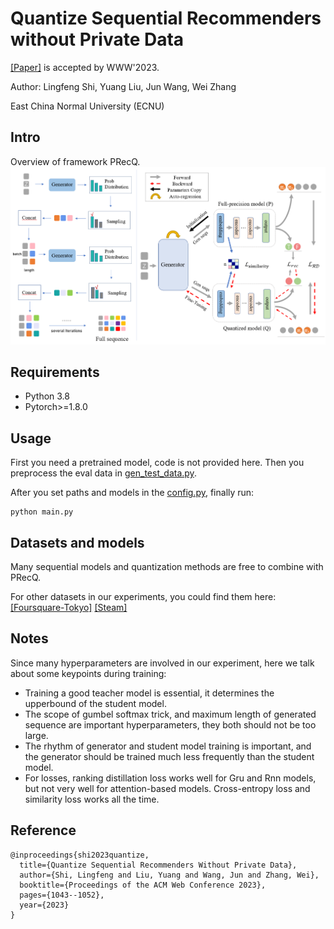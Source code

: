 # Quantize Sequential Recommenders without Private Data

[[Paper]](https://weizhangltt.github.io/paper/WWW23_Quantize.pdf) is accepted by WWW'2023.

Author: Lingfeng Shi, Yuang Liu, Jun Wang, Wei Zhang

East China Normal University (ECNU)

## Intro
Overview of framework PRecQ.
![Frame Image](/image/PRecQ.jpg)

## Requirements
*   Python 3.8
*   Pytorch>=1.8.0

## Usage
First you need a pretrained model, code is not provided here. Then you preprocess the eval data in [gen_test_data.py](https://github.com/Sinp17/PRecQ/blob/main/data/gen_test_data.py).

After you set paths and models in the [config.py](https://github.com/Sinp17/PRecQ/blob/main/train/config.py), finally run: 
```
python main.py
```
## Datasets and models
Many sequential models and quantization methods are free to combine with PRecQ. 

For other datasets in our experiments, you could find them here: [[Foursquare-Tokyo]](https://www.kaggle.com/datasets/chetanism/foursquare-nyc-and-tokyo-checkin-dataset)  [[Steam]](https://www.kaggle.com/datasets/tamber/steam-video-games) 

## Notes
Since many hyperparameters are involved in our experiment, here we talk about some keypoints during training:
* Training a good teacher model is essential, it determines the upperbound of the student model. 
* The scope of gumbel softmax trick, and maximum length of generated sequence are important hyperparameters, they both should not be too large.
* The rhythm of generator and student model training is important, and the generator should be trained much less frequently than the student model.
* For losses, ranking distillation loss works well for Gru and Rnn models, but not very well for attention-based models. Cross-entropy loss and similarity loss works all the time.



## Reference
```
@inproceedings{shi2023quantize,
  title={Quantize Sequential Recommenders Without Private Data},
  author={Shi, Lingfeng and Liu, Yuang and Wang, Jun and Zhang, Wei},
  booktitle={Proceedings of the ACM Web Conference 2023},
  pages={1043--1052},
  year={2023}
}
```
